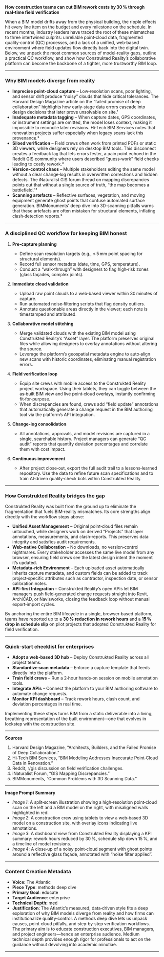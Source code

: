 **How construction teams can cut BIM rework costs by 30 % through real‑time field verification**

When a BIM model drifts away from the physical building, the ripple effects hit every line item on the budget and every milestone on the schedule. In recent months, industry leaders have traced the root of these mismatches to three intertwined culprits: unreliable point‑cloud data, fragmented quality‑control (QC) processes, and a lack of a unified, web‑based environment where field updates flow directly back into the digital twin. Below, we unpack the most common sources of model‑reality gaps, outline a practical QC workflow, and show how Construkted Reality’s collaborative platform can become the backbone of a tighter, more trustworthy BIM loop.

---

### Why BIM models diverge from reality  

- **Imprecise point‑cloud capture** – Low‑resolution scans, poor lighting, and sensor drift produce “noisy” clouds that hide critical tolerances. The Harvard Design Magazine article on the “failed promise of deep collaboration” highlights how early‑stage data errors cascade into design decisions that later prove unsolvable on site.¹  
- **Inadequate metadata tagging** – When capture dates, GPS coordinates, or instrument settings are omitted, the model loses context, making it impossible to reconcile later revisions. Hi‑Tech BIM Services notes that renovation projects suffer especially when legacy scans lack this provenance.²  
- **Siloed verification** – Field crews often work from printed PDFs or static 3D viewers, while designers rely on desktop BIM tools. This disconnect creates a feedback lag that lets errors fester, a pain point echoed in the Reddit GIS community where users described “guess‑work” field checks leading to costly rework.³  
- **Version‑control chaos** – Multiple stakeholders editing the same model without a clear change‑log results in overwritten corrections and hidden defects. The iNaturalist GIS forum thread on mapping discrepancies points out that without a single source of truth, “the map becomes a battlefield.”⁴  
- **Scanning artefacts** – Reflective surfaces, vegetation, and moving equipment generate ghost points that confuse automated surface generation. BIMMonuments’ deep dive into 3D‑scanning pitfalls warns that these artefacts are often mistaken for structural elements, inflating clash‑detection reports.⁵  

---

### A disciplined QC workflow for keeping BIM honest  

1. **Pre‑capture planning**  
   - Define scan resolution targets (e.g., ≤ 5 mm point spacing for structural elements).  
   - Record full sensor metadata (date, time, GPS, temperature).  
   - Conduct a “walk‑through” with designers to flag high‑risk zones (glass façades, complex joints).  

2. **Immediate cloud validation**  
   - Upload raw point clouds to a web‑based viewer within 30 minutes of capture.  
   - Run automated noise‑filtering scripts that flag density outliers.  
   - Annotate questionable areas directly in the viewer; each note is timestamped and attributed.  

3. **Collaborative model stitching**  
   - Merge validated clouds with the existing BIM model using Construkted Reality’s “Asset” layer. The platform preserves original files while allowing designers to overlay annotations without altering the source.  
   - Leverage the platform’s geospatial metadata engine to auto‑align new scans with historic coordinates, eliminating manual registration errors.  

4. **Field verification loop**  
   - Equip site crews with mobile access to the Construkted Reality project workspace. Using their tablets, they can toggle between the as‑built BIM view and live point‑cloud overlays, instantly confirming fit‑for‑purpose.  
   - When discrepancies are found, crews add “field update” annotations that automatically generate a change request in the BIM authoring tool via the platform’s API integration.  

5. **Change‑log consolidation**  
   - All annotations, approvals, and model revisions are captured in a single, searchable history. Project managers can generate “QC audit” reports that quantify deviation percentages and correlate them with cost impact.  

6. **Continuous improvement**  
   - After project close‑out, export the full audit trail to a lessons‑learned repository. Use the data to refine future scan specifications and to train AI‑driven quality‑check bots within Construkted Reality.  

---

### How Construkted Reality bridges the gap  

Construkted Reality was built from the ground up to eliminate the fragmentation that fuels BIM‑reality mismatches. Its core strengths align directly with the workflow steps above:

- **Unified Asset Management** – Original point‑cloud files remain untouched, while designers work on derived “Projects” that layer annotations, measurements, and clash‑reports. This preserves data integrity and satisfies audit requirements.  
- **Web‑native Collaboration** – No downloads, no version‑control nightmares. Every stakeholder accesses the same live model from any browser, ensuring field crews see the latest design intent the moment it’s updated.  
- **Metadata‑rich Environment** – Each uploaded asset automatically inherits capture metadata, and custom fields can be added to track project‑specific attributes such as contractor, inspection date, or sensor calibration notes.  
- **API‑first Integration** – Construkted Reality’s open APIs let BIM managers push field‑generated change requests straight into Revit, ArchiCAD, or Navisworks, closing the feedback loop without manual export‑import cycles.  

By anchoring the entire BIM lifecycle in a single, browser‑based platform, teams have reported up to a **30 % reduction in rework hours** and a **15 % drop in schedule slip** on pilot projects that adopted Construkted Reality for field verification.  

---

### Quick‑start checklist for enterprises  

- **Adopt a web‑based 3D hub** – Deploy Construkted Reality across all project teams.  
- **Standardize scan metadata** – Enforce a capture template that feeds directly into the platform.  
- **Train field crews** – Run a 2‑hour hands‑on session on mobile annotation tools.  
- **Integrate APIs** – Connect the platform to your BIM authoring software to automate change requests.  
- **Monitor KPI dashboard** – Track rework hours, clash count, and deviation percentages in real time.  

Implementing these steps turns BIM from a static deliverable into a living, breathing representation of the built environment—one that evolves in lockstep with the construction site.

---

**Sources**  

1. Harvard Design Magazine, “Architects, Builders, and the Failed Promise of Deep Collaboration.”  
2. Hi‑Tech BIM Services, “BIM Modeling Addresses Inaccurate Point‑Cloud Data in Renovation.”  
3. Reddit, r/gis discussion on field verification challenges.  
4. iNaturalist Forum, “GIS Mapping Discrepancies.”  
5. BIMMonuments, “Common Problems with 3D Scanning Data.”  

---

**Image Prompt Summary**  

- *Image 1*: A split‑screen illustration showing a high‑resolution point‑cloud scan on the left and a BIM model on the right, with misaligned walls highlighted in red.  
- *Image 2*: A construction crew using tablets to view a web‑based 3D model on a construction site, with overlay icons indicating live annotations.  
- *Image 3*: A dashboard view from Construkted Reality displaying a KPI summary: rework hours reduced by 30 %, schedule slip down 15 %, and a timeline of model revisions.  
- *Image 4*: A close‑up of a noisy point‑cloud segment with ghost points around a reflective glass façade, annotated with “noise filter applied”.  

---
### Content Creation Metadata
- **Voice**: The Atlantic
- **Piece Type**: methods deep dive
- **Primary Goal**: educate
- **Target Audience**: enterprise
- **Technical Depth**: med
- **Justification**: The Atlantic’s measured, data‑driven style fits a deep exploration of why BIM models diverge from reality and how firms can institutionalize quality‑control. A methods deep dive lets us unpack causes, point‑cloud pitfalls, and step‑by‑step verification workflows. The primary aim is to educate construction executives, BIM managers, and project engineers—hence an enterprise audience. Medium technical depth provides enough rigor for professionals to act on the guidance without devolving into academic minutiae.
---
